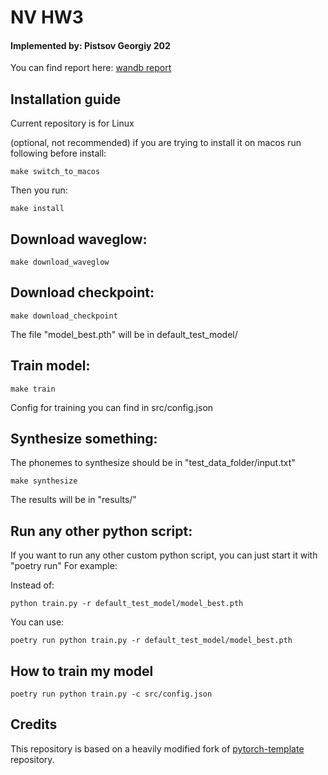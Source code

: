 # NV HW3
#### Implemented by: Pistsov Georgiy 202

You can find report here: [wandb report](https://wandb.ai/goshanice/tts_project/reports/-DLA-NV-Homework--Vmlldzo2MDUxNjU4?accessToken=ll13eq4q0o9hix06hoyhqdiyk34v0uhze860lh7s12yj464rlouzaszgn4z2mm5n)

## Installation guide

Current repository is for Linux

(optional, not recommended) if you are trying to install it on macos run following before install:
```shell
make switch_to_macos
```

Then you run:

```shell
make install
```

## Download waveglow:

```shell
make download_waveglow
```

## Download checkpoint:

```shell
make download_checkpoint
```
The file "model_best.pth" will be in default_test_model/

## Train model:

```shell
make train
```
Config for training you can find in src/config.json


## Synthesize something:

The phonemes to synthesize should be in "test_data_folder/input.txt"

```shell
make synthesize
```

The results will be in "results/"


## Run any other python script:

If you want to run any other custom python script, you can just start it with "poetry run"
For example:

Instead of:

```shell
python train.py -r default_test_model/model_best.pth
```

You can use:

```shell
poetry run python train.py -r default_test_model/model_best.pth
```

## How to train my model

```shell
poetry run python train.py -c src/config.json
```

## Credits

This repository is based on a heavily modified fork
of [pytorch-template](https://github.com/victoresque/pytorch-template) repository.